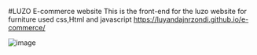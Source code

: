 #LUZO E-commerce website
This is the front-end for the luzo website for furniture used css,Html and javascript
https://luyandajnrzondi.github.io/e-commerce/

![image](https://github.com/user-attachments/assets/a3f19483-cab9-43ab-948c-9fa644c8b041)
